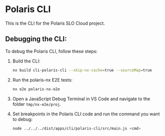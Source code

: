 # Polaris CLI

This is the CLI for the Polaris SLO Cloud project.

## Debugging the CLI:

To debug the Polaris CLI, follow these steps:

1. Build the CLI:
    ```sh
    nx build cli-polaris-cli --skip-nx-cache=true --sourceMap=true
    ```

2. Run the polaris-nx E2E tests:
    ```sh
    nx e2e polaris-nx-e2e
    ```

3. Open a JavaScript Debug Terminal in VS Code and navigate to the folder `tmp/nx-e2e/proj`.

4. Set breakpoints in the Polaris CLI code and run the command you want to debug:
    ```sh
    node ../../../dist/apps/cli/polaris-cli/src/main.js <cmd>
    ```
